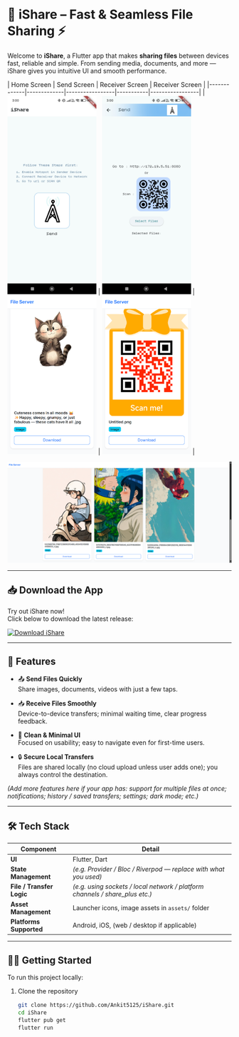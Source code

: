 # 📲 iShare – Fast & Seamless File Sharing ⚡

Welcome to **iShare**, a Flutter app that makes **sharing files** between devices fast, reliable and simple. From sending media, documents, and more — iShare gives you intuitive UI and smooth performance.

| Home Screen | Send Screen | Receiver Screen | Receiver Screen |
|-------------|-------------|-----------------|-----------|-----------------|
| <img src="assets/images/home.png" alt="Home Screen" width="200"/> | <img src="assets/images/send.png" alt="Send Screen" width="200"/> | <img src="assets/images/cat.png" alt="Receiver Screen" width="200"/> | <img src="assets/images/QR.png" alt="QR Screen" width="200"/> |

<img src="assets/images/computer.png" alt="Computer Screen" width="1000"/> 

---

## 📥 Download the App

Try out iShare now!  
Click below to download the latest release:

[![Download iShare](https://img.shields.io/badge/Download%20App-Click%20Here-blue?style=for-the-badge&logo=google-drive)](https://drive.google.com/file/d/1gYu3bLGlLzKXSwzEm8ym-3I3HN7LDkN-/view?usp=sharing)

---

## 🚀 Features

- 📤 **Send Files Quickly**  
  Share images, documents, videos with just a few taps.

- 📥 **Receive Files Smoothly**  
  Device-to-device transfers; minimal waiting time, clear progress feedback.

- 🎨 **Clean & Minimal UI**  
  Focused on usability; easy to navigate even for first-time users.

- 🔒 **Secure Local Transfers**  
  Files are shared locally (no cloud upload unless user adds one); you always control the destination.

*(Add more features here if your app has: support for multiple files at once; notifications; history / saved transfers; settings; dark mode; etc.)*

---

## 🛠️ Tech Stack

| Component | Detail |
|-----------|--------|
| **UI** | Flutter, Dart |
| **State Management** | *(e.g. Provider / Bloc / Riverpod — replace with what you used)* |
| **File / Transfer Logic** | *(e.g. using sockets / local network / platform channels / share_plus etc.)* |
| **Asset Management** | Launcher icons, image assets in `assets/` folder |
| **Platforms Supported** | Android, iOS, (web / desktop if applicable) |

---

## 🧑‍💻 Getting Started

To run this project locally:

1. Clone the repository  
   ```bash
   git clone https://github.com/Ankit5125/iShare.git
   cd iShare
   flutter pub get
   flutter run
